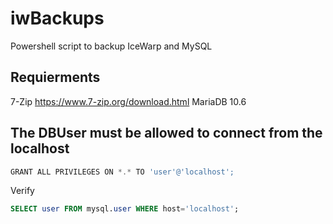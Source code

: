 # iwBackups
Powershell script to backup IceWarp and MySQL
## Requierments
7-Zip https://www.7-zip.org/download.html
MariaDB 10.6

## The DBUser must be allowed to connect from the localhost
```powershell
GRANT ALL PRIVILEGES ON *.* TO 'user'@'localhost';
```

Verify  
```sql
SELECT user FROM mysql.user WHERE host='localhost';
```


